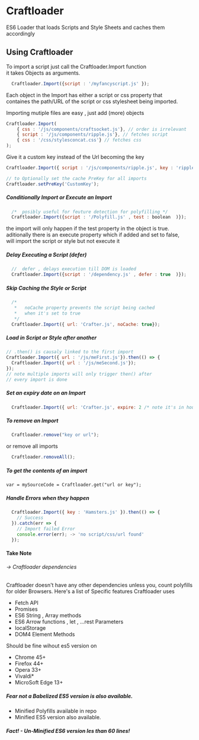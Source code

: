 # Craftloader
ES6 Loader that loads Scripts and Style Sheets and caches them accordingly 


## Using Craftloader    

To import a script just call the Craftloader.Import function    
it takes Objects as arguments.    

``` javascript
  Craftloader.Import({script : '/myfancyscript.js' });
```    
Each object in the Import has either a script or css property that    
containes the path/URL of the script or css stylesheet being imported.    

Importing mutiple files are easy , just add (more) objects
``` javascript
Craftloader.Import(
    { css : '/js/components/craftsocket.js'}, // order is irrelevant
    { script : '/js/components/ripple.js'}, // fetches script 
    { css : '/css/stylesconcat.css'} // fetches css 
);

```

Give it a custom key instead of the Url becoming the key

``` javascript
Craftloader.Import({ script : '/js/components/ripple.js', key : 'rippler'});

// to Optionally set the cache PreKey for all imports 
Craftloader.setPreKey('CustomKey');

```

##### Conditionally Import or Execute an Import

``` javascript
  /*  posibly useful for feuture detection for polyfilling */
  Craftloader.Import({script : '/Polyfill.js' , test : boolean  )});
``` 
the import will only happen if the test property in the object is true.      
aditionally there is an execute property which if added and set to false,    
will import the script or style but not execute it    

##### Delay Executing a Script (defer)

``` javascript
  //  defer , delays execution till DOM is loaded
  Craftloader.Import({script : '/dependency.js' , defer : true  )});
``` 

##### Skip Caching the Style or Script

``` javascript
  /* 
   *   noCache property prevents the script being cached 
   *   when it's set to true 
   */
  Craftloader.Import({ url: 'Crafter.js', noCache: true});
```

##### Load in Script or Style after another    

``` javascript
// .then() is causaly linked to the first import
Craftloader.Import({ url : '/js/meFirst.js'}).then(() => {
  Craftloader.Import({ url : '/js/meSecond.js'});
});
// note multiple imports will only trigger then() after 
// every import is done
```

##### Set an expiry date on an Import

``` javascript
  Craftloader.Import({ url: 'Crafter.js', expire: 2 /* note it's in hours */});
```

##### To remove an Import

``` javascript
  Craftloader.remove("key or url");
```
or remove all imports 

``` javascript
  Craftloader.removeAll();
```

##### To get the contents of an import

`var = mySourceCode = Craftloader.get("url or key");`

##### Handle Errors when they happen

``` javascript
  Craftloader.Import({ key : 'Hamsters.js' }).then(() => {
    // Success
  }).catch(err => {
    // Import failed Error
    console.error(err); -> 'no script/css/url found'
  });
```
#### Take Note
###### -> Craftloader dependencies
  Craftloader doesn't have any other dependencies unless you,
  count polyfills for older Browsers.
  Here's a list of Specific features Craftloader uses
  * Fetch API
  * Promises
  * ES6 String , Array methods
  * ES6 Arrow functions , let , ...rest Parameters
  * localStorage
  * DOM4 Element Methods

Should be fine wihout es5 version on 
* Chrome 45+
* Firefox 44+
* Opera 33+
* Vivaldi*
* MicroSoft Edge 13+

##### Fear not a Babelized ES5 version is also available.
* Minified Polyfills available in repo
* Minified ES5 version also available.

##### Fact! - Un-Minified ES6 version les than 60 lines!


